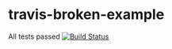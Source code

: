 # travis-broken-example

All tests passed
[![Build Status](https://travis-ci.org/femipixels/travis-broken-example.svg?branch=master)](https://travis-ci.org/femipixels/travis-broken-example)
